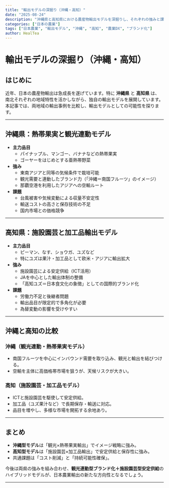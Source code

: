 ```yaml
---
title: "輸出モデルの深掘り（沖縄・高知）"
date: "2025-08-24"
description: "沖縄県と高知県における農産物輸出モデルを深掘りし、それぞれの強みと課題を整理します。"
categories: ["日本の農業"]
tags: ["日本農業", "輸出モデル", "沖縄", "高知", "農業DX", "ブランド化"]
author: HealTea
---
```


# 輸出モデルの深掘り（沖縄・高知）

## はじめに
近年、日本の農産物輸出は急成長を遂げています。特に **沖縄県** と **高知県** は、南北それぞれの地域特性を活かしながら、独自の輸出モデルを展開しています。  
本記事では、両地域の輸出事例を比較し、輸出モデルとしての可能性を探ります。  

---

## 沖縄県：熱帯果実と観光連動モデル
- **主力品目**  
  - パイナップル、マンゴー、バナナなどの熱帯果実  
  - ゴーヤーをはじめとする亜熱帯野菜  
- **強み**  
  - 東南アジアと同等の気候条件で栽培可能  
  - 観光需要と連動したブランド力（「沖縄＝南国フルーツ」のイメージ）  
  - 那覇空港を利用したアジアへの空輸ルート  
- **課題**  
  - 台風被害や気候変動による収量不安定性  
  - 輸送コストの高さと保存技術の不足  
  - 国内市場との価格競争  

---

## 高知県：施設園芸と加工品輸出モデル
- **主力品目**  
  - ピーマン、なす、ショウガ、ユズなど  
  - 特にユズは果汁・加工品として欧米・アジアに輸出拡大  
- **強み**  
  - 施設園芸による安定供給（ICT活用）  
  - JAを中心とした輸出体制の整備  
  - 「高知ユズ＝日本食文化の象徴」としての国際的ブランド化  
- **課題**  
  - 労働力不足と後継者問題  
  - 輸出品目が限定的で多角化が必要  
  - 為替変動の影響を受けやすい  

---

## 沖縄と高知の比較

### 沖縄（観光連動・熱帯果実モデル）
- 南国フルーツを中心にインバウンド需要を取り込み、観光と輸出を結びつける。  
- 空輸を主体に高価格帯市場を狙うが、天候リスクが大きい。  

### 高知（施設園芸・加工品モデル）
- ICTと施設園芸を駆使して安定供給。  
- 加工品（ユズ果汁など）で長期保存・輸送に対応。  
- 品目を増やし、多様な市場を開拓する余地あり。  

---

## まとめ
- **沖縄型モデル**は「観光×熱帯果実輸出」でイメージ戦略に強み。  
- **高知型モデル**は「施設園芸×加工品輸出」で安定供給と保存性に強み。  
- 共通課題は「コスト削減」と「持続可能性確保」。  

今後は両県の強みを組み合わせ、**観光連動型ブランド化＋施設園芸型安定供給**のハイブリッドモデルが、日本農業輸出の新たな方向性となるでしょう。  

---
